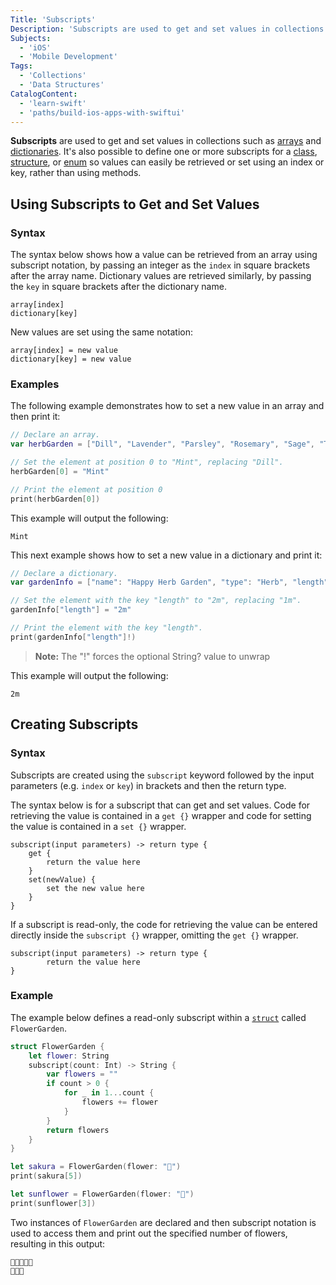 ```yaml
---
Title: 'Subscripts'
Description: 'Subscripts are used to get and set values in collections such as arrays and dictionaries.'
Subjects:
  - 'iOS'
  - 'Mobile Development'
Tags:
  - 'Collections'
  - 'Data Structures'
CatalogContent:
  - 'learn-swift'
  - 'paths/build-ios-apps-with-swiftui'
---
```


**Subscripts** are used to get and set values in collections such as [arrays](https://www.codecademy.com/resources/docs/swift/arrays) and [dictionaries](https://www.codecademy.com/resources/docs/swift/dictionaries). It's also possible to define one or more subscripts for a [class](https://www.codecademy.com/resources/docs/swift/classes), [structure](https://www.codecademy.com/resources/docs/swift/structures), or [enum](https://www.codecademy.com/resources/docs/swift/enums) so values can easily be retrieved or set using an index or key, rather than using methods.

## Using Subscripts to Get and Set Values

### Syntax

The syntax below shows how a value can be retrieved from an array using subscript notation, by passing an integer as the `index` in square brackets after the array name. Dictionary values are retrieved similarly, by passing the `key` in square brackets after the dictionary name.

```pseudo
array[index]
dictionary[key]
```

New values are set using the same notation:

```pseudo
array[index] = new value
dictionary[key] = new value
```

### Examples

The following example demonstrates how to set a new value in an array and then print it:

```swift
// Declare an array.
var herbGarden = ["Dill", "Lavender", "Parsley", "Rosemary", "Sage", "Thyme"]

// Set the element at position 0 to "Mint", replacing "Dill".
herbGarden[0] = "Mint"

// Print the element at position 0
print(herbGarden[0])
```

This example will output the following:

```shell
Mint
```

This next example shows how to set a new value in a dictionary and print it:

```swift
// Declare a dictionary.
var gardenInfo = ["name": "Happy Herb Garden", "type": "Herb", "length": "1m"]

// Set the element with the key "length" to "2m", replacing "1m".
gardenInfo["length"] = "2m"

// Print the element with the key "length".
print(gardenInfo["length"]!)
```

> **Note:** The "!" forces the optional String? value to unwrap

This example will output the following:

```shell
2m
```

## Creating Subscripts

### Syntax

Subscripts are created using the `subscript` keyword followed by the input parameters (e.g. `index` or `key`) in brackets and then the return type.

The syntax below is for a subscript that can get and set values. Code for retrieving the value is contained in a `get {}` wrapper and code for setting the value is contained in a `set {}` wrapper.

```pseudo
subscript(input parameters) -> return type {
    get {
        return the value here
    }
    set(newValue) {
        set the new value here
    }
}
```

If a subscript is read-only, the code for retrieving the value can be entered directly inside the `subscript {}` wrapper, omitting the `get {}` wrapper.

```pseudo
subscript(input parameters) -> return type {
        return the value here
}
```

### Example

The example below defines a read-only subscript within a [`struct`](https://www.codecademy.com/resources/docs/swift/structures) called `FlowerGarden`.

```swift
struct FlowerGarden {
    let flower: String
    subscript(count: Int) -> String {
        var flowers = ""
        if count > 0 {
            for _ in 1...count {
                flowers += flower
            }
        }
        return flowers
    }
}

let sakura = FlowerGarden(flower: "🌸")
print(sakura[5])

let sunflower = FlowerGarden(flower: "🌻")
print(sunflower[3])
```

Two instances of `FlowerGarden` are declared and then subscript notation is used to access them and print out the specified number of flowers, resulting in this output:

```shell
🌸🌸🌸🌸🌸
🌻🌻🌻
```
